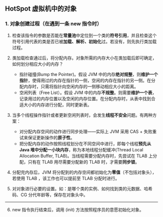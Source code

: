 ## HotSpot 虚拟机中的对象
### 1. 对象创建过程（在遇到一条 new 指令时）
1. 检查该指令的参数是否能在**常量池**中定位到一个类的**符号引用**，并且检查这个符号引用代表的类是否已被**加载、解析、初始化**过。若没有，则先执行类加载过程。
2. 类加载检查通过后，将分配内存。对象所需的内存大小在类加载后即可确定，如何划分相应大小的内存？
    
    - 指针碰撞(Bump the Pointer)。假设 JVM 中的内存**绝对规整**，则**维护一个指针**，使得用过的内存在指针的一侧，空闲的内存在指针的另一侧。在分配内存时，只需将指针向空闲内存的一侧移动相应大小的距离。
    - 空闲列表（Free List）。假设 JVM 中的内存**不规整**。则需要**维护一个表**，记录用过的内存位置以及空闲的内存位置。在分配内存时，从表中找到合适大小的内存进行分配，同时更新表。

3. 当多个线程操作指针或者更新空闲列表时，会发生**线程不安全**问题。有两种方案：
    
    - 对分配内存空间的动作进行同步处理——实际上 JVM 采用 CAS + 失败重试来保证更新操作的**原子性**。
    - 把分配内存的动作按照线程划分在不同空间中进行，即每个线程**预先从 Java 堆中分配一小块内存**，称为本地线程分配缓冲(Thread Local Allocation Buffer, TLAB)。当线程需要分配内存时，先尝试在 TLAB 上分配，只有在 TLAB 用尽需要分配新的 TLAB 时，才需要**同步锁**。

4. 分配完内存后，JVM 将分配到的内存空间都初始化为**零值**（不包括对象头），若使用 TLAB ，该工作也可以提前至 TLAB 分配时进行。
5. 对对象进行必要的设置。如：是哪个类的实例、如何找到类的元数据、哈希码、CG 分代年龄等，保存在对象头中。

***
6. new 指令执行结束后，调用 (init) 方法按照程序员的意愿初始化对象。